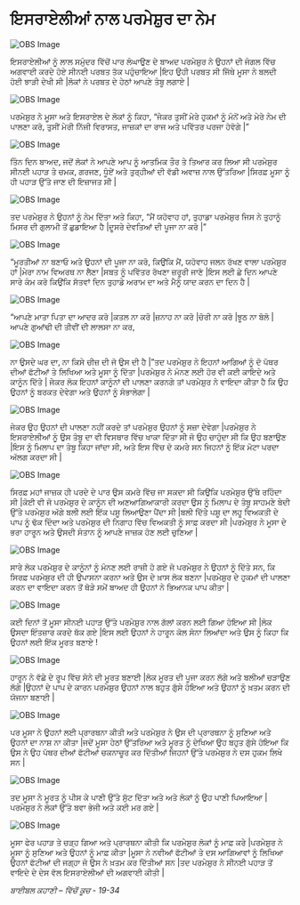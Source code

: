 # ਇਸਰਾਏਲੀਆਂ ਨਾਲ ਪਰਮੇਸ਼ੁਰ  ਦਾ ਨੇਮ

![OBS Image](https://cdn.door43.org/obs/jpg/360px/obs-en-13-01.jpg)

ਇਸਰਾਏਲੀਆਂ ਨੂੰ ਲਾਲ ਸਮੁੰਦਰ ਵਿੱਚੋਂ  ਪਾਰ ਲੰਘਾਉਣ ਦੇ ਬਾਅਦ ਪਰਮੇਸ਼ੁਰ  ਨੇ ਉਹਨਾਂ ਦੀ ਜੰਗਲ ਵਿੱਚ ਅਗਵਾਈ ਕਰਦੇ ਹੋਏ ਸੀਨਈ ਪਰਬਤ ਤੱਕ ਪਹੁੰਚਾਇਆ  |ਇਹ ਉਹੀ ਪਰਬਤ ਸੀ ਜਿੱਥੇ ਮੂਸਾ ਨੇ ਬਲਦੀ ਹੋਈ ਝਾੜੀ ਦੇਖੀ ਸੀ |ਲੋਕਾਂ ਨੇ ਪਰਬਤ ਦੇ ਹੇਠਾਂ  ਆਪਣੇ ਤੰਬੂ ਲਗਾਏ  |

![OBS Image](https://cdn.door43.org/obs/jpg/360px/obs-en-13-02.jpg)

ਪਰਮੇਸ਼ੁਰ  ਨੇ ਮੂਸਾ ਅਤੇ ਇਸਰਾਏਲ ਦੇ ਲੋਕਾਂ ਨੂੰ ਕਿਹਾ, “ਜੇਕਰ  ਤੁਸੀਂ ਮੇਰੇ ਹੁਕਮਾਂ ਨੂੰ ਮੰਨੋਂ ਅਤੇ ਮੇਰੇ ਨੇਮ ਦੀ ਪਾਲਣਾ ਕਰੋ, ਤੁਸੀਂ ਮੇਰੀ ਨਿੱਜੀ ਵਿਰਾਸਤ, ਜਾਜ਼ਕਾਂ  ਦਾ ਰਾਜ ਅਤੇ ਪਵਿੱਤਰ ਪਰਜਾ ਹੋਵੋਗੇ |”

![OBS Image](https://cdn.door43.org/obs/jpg/360px/obs-en-13-03.jpg)

ਤਿੰਨ ਦਿਨ ਬਾਅਦ, ਜਦੋਂ ਲੋਕਾਂ ਨੇ ਆਪਣੇ ਆਪ ਨੂੰ ਆਤਮਿਕ ਤੌਰ ਤੇ ਤਿਆਰ ਕਰ ਲਿਆ ਸੀ ਪਰਮੇਸ਼ੁਰ ਸੀਨਈ ਪਹਾੜ ਤੇ ਚਮਕ, ਗਰਜਣ, ਧੂੰਏਂ  ਅਤੇ ਤੁਰ੍ਹੀਆਂ ਦੀ ਵੱਡੀ ਅਵਾਜ਼ ਨਾਲ ਉੱਤਰਿਆ |ਸਿਰਫ਼  ਮੂਸਾ ਨੂੰ ਹੀ ਪਹਾੜ ਉੱਤੇ ਜਾਣ ਦੀ ਇਜ਼ਾਜਤ ਸੀ |

![OBS Image](https://cdn.door43.org/obs/jpg/360px/obs-en-13-04.jpg)

ਤਦ  ਪਰਮੇਸ਼ੁਰ  ਨੇ ਉਹਨਾਂ ਨੂੰ ਨੇਮ ਦਿੱਤਾ ਅਤੇ ਕਿਹਾ, “ਮੈਂ ਯਹੋਵਾਹ  ਹਾਂ, ਤੁਹਾਡਾ ਪਰਮੇਸ਼ੁਰ  ਜਿਸ ਨੇ ਤੁਹਾਨੂੰ  ਮਿਸਰ ਦੀ ਗੁਲਾਮੀ ਤੋਂ ਛੁਡਾਇਆ ਹੈ |ਦੂਸਰੇ ਦੇਵਤਿਆਂ ਦੀ ਪੂਜਾ ਨਾ ਕਰੋ |”

![OBS Image](https://cdn.door43.org/obs/jpg/360px/obs-en-13-05.jpg)

“ਮੂਰਤੀਆਂ ਨਾ ਬਣਾਓ ਅਤੇ ਉਹਨਾਂ ਦੀ ਪੂਜਾ ਨਾ ਕਰੋ, ਕਿਉਂਕਿ ਮੈਂ, ਯਹੋਵਾਹ ਜਲਨ ਰੱਖਣ ਵਾਲਾ ਪਰਮੇਸ਼ੁਰ  ਹਾਂ |ਮੇਰਾ ਨਾਮ ਵਿਅਰਥ ਨਾ ਲੈਣਾ |ਸਬਤ ਨੂੰ ਪਵਿੱਤਰ ਰੱਖਣਾ ਜ਼ਰੂਰੀ ਜਾਣੋ |ਇਸ ਲਈ ਛੇ ਦਿਨ ਆਪਣੇ ਸਾਰੇ ਕੰਮ ਕਰੋ ਕਿਉਂਕਿ ਸੱਤਵਾਂ ਦਿਨ ਤੁਹਾਡੇ ਅਰਾਮ ਦਾ ਅਤੇ ਮੈਨੂੰ ਯਾਦ ਕਰਨ ਦਾ ਦਿਨ ਹੈ |

![OBS Image](https://cdn.door43.org/obs/jpg/360px/obs-en-13-06.jpg)

“ਆਪਣੇ ਮਾਤਾ ਪਿਤਾ ਦਾ ਆਦਰ ਕਰੋ |ਕਤਲ ਨਾ ਕਰੋ |ਜ਼ਨਾਹ ਨਾ ਕਰੋ |ਚੋਰੀ ਨਾ ਕਰੋ |ਝੂਠ ਨਾ ਬੋਲੋ |ਆਪਣੇ ਗੁਆਂਢੀ ਦੀ ਤੀਵੀਂ ਦੀ ਲਾਲਸਾ ਨਾ ਕਰ, 

![OBS Image](https://cdn.door43.org/obs/jpg/360px/obs-en-13-07.jpg)

ਨਾ ਉਸਦੇ ਘਰ ਦਾ, ਨਾ ਕਿਸੇ ਚੀਜ਼ ਦੀ ਜੋ ਉਸ ਦੀ ਹੈ |”ਤਦ  ਪਰਮੇਸ਼ੁਰ  ਨੇ ਇਹਨਾਂ ਆਗਿਆਂ ਨੂੰ ਦੋ ਪੱਥਰ ਦੀਆਂ ਫੱਟੀਆਂ ਤੇ ਲਿਖਿਆ ਅਤੇ ਮੂਸਾ ਨੂੰ ਦਿੱਤਾ |ਪਰਮੇਸ਼ੁਰ  ਨੇ ਮੰਨਣ ਲਈ ਹੋਰ ਵੀ ਕਈ ਕਾਇਦੇ ਅਤੇ ਕਾਨੂੰਨ ਦਿੱਤੇ | ਜੇਕਰ  ਲੋਕ ਇਹਨਾਂ ਕਾਨੂੰਨਾਂ ਦੀ ਪਾਲਣਾ ਕਰਨਗੇ ਤਾਂ ਪਰਮੇਸ਼ੁਰ  ਨੇ ਵਾਇਦਾ ਕੀਤਾ ਹੈ ਕਿ ਉਹ ਉਹਨਾਂ ਨੂੰ ਬਰਕਤ ਦੇਵੇਗਾ ਅਤੇ ਉਹਨਾਂ ਨੂੰ ਸੰਭਾਲੇਗਾ |

![OBS Image](https://cdn.door43.org/obs/jpg/360px/obs-en-13-08.jpg)

ਜੇਕਰ  ਉਹ ਉਹਨਾਂ ਦੀ ਪਾਲਣਾ ਨਹੀਂ ਕਰਦੇ ਤਾਂ ਪਰਮੇਸ਼ੁਰ  ਉਹਨਾਂ ਨੂੰ ਸਜ਼ਾ ਦੇਵੇਗਾ |ਪਰਮੇਸ਼ੁਰ  ਨੇ ਇਸਰਾਏਲੀਆਂ ਨੂੰ ਉਸ ਤੰਬੂ ਦਾ ਵੀ ਵਿਸਥਾਰ ਵਿੱਚ ਖਾਕਾ ਦਿੱਤਾ ਸੀ ਜੋ ਉਹ ਚਾਹੁੰਦਾ ਸੀ ਕਿ ਉਹ ਬਣਾਉਣ |ਇਸ ਨੂੰ ਮਿਲਾਪ ਦਾ ਤੰਬੂ ਕਿਹਾ ਜਾਂਦਾ ਸੀ, ਅਤੇ ਇਸ ਵਿੱਚ ਦੋ ਕਮਰੇ ਸਨ ਜਿਹਨਾਂ ਨੂੰ ਇੱਕ  ਮੋਟਾ ਪਰਦਾ ਅੱਲਗ  ਕਰਦਾ ਸੀ |

![OBS Image](https://cdn.door43.org/obs/jpg/360px/obs-en-13-09.jpg)

ਸਿਰਫ਼  ਮਹਾਂ ਜਾਜ਼ਕ  ਹੀ ਪਰਦੇ ਦੇ ਪਾਰ ਉਸ ਕਮਰੇ ਵਿੱਚ ਜਾ ਸਕਦਾ ਸੀ ਕਿਉਂਕਿ ਪਰਮੇਸ਼ੁਰ ਉੱਥੇ ਰਹਿੰਦਾ ਸੀ |ਕੋਈ ਵੀ ਜੋ ਪਰਮੇਸ਼ੁਰ ਦੇ ਕਾਨੂੰਨ ਦੀ ਅਣਆਗਿਆਕਾਰੀ ਕਰਦਾ ਉਸ ਨੂੰ ਮਿਲਾਪ ਦੇ ਤੰਬੂ ਸਾਹਮਣੇ ਬੇਦੀ ਉੱਤੇ ਪਰਮੇਸ਼ੁਰ ਅੱਗੇ ਬਲੀ ਲਈ ਇੱਕ ਪਸ਼ੂ  ਲਿਆਉਣਾ ਪੈਂਦਾ ਸੀ |ਬਲੀ ਦਿੱਤੇ ਪਸ਼ੂ ਦਾ ਲਹੂ ਵਿਅਕਤੀ ਦੇ ਪਾਪ ਨੂੰ ਢੱਕ ਦਿੰਦਾ ਅਤੇ ਪਰਮੇਸ਼ੁਰ ਦੀ ਨਿਗਾਹ ਵਿੱਚ ਵਿਅਕਤੀ ਨੂੰ ਸਾਫ਼ ਕਰਦਾ ਸੀ  |ਪਰਮੇਸ਼ੁਰ  ਨੇ ਮੂਸਾ ਦੇ ਭਰਾ ਹਾਰੂਨ  ਅਤੇ ਉਸਦੀ ਸੰਤਾਨ ਨੂੰ ਆਪਣੇ ਜਾਜ਼ਕ ਹੋਣ ਲਈ ਚੁਣਿਆ |

![OBS Image](https://cdn.door43.org/obs/jpg/360px/obs-en-13-10.jpg)

ਸਾਰੇ ਲੋਕ ਪਰਮੇਸ਼ੁਰ ਦੇ ਕਾਨੂੰਨਾਂ  ਨੂੰ ਮੰਨਣ ਲਈ ਰਾਜ਼ੀ ਹੋ ਗਏ ਜੋ ਪਰਮੇਸ਼ੁਰ  ਨੇ ਉਹਨਾਂ ਨੂੰ ਦਿੱਤੇ ਸਨ, ਕਿ ਸਿਰਫ਼  ਪਰਮੇਸ਼ੁਰ  ਦੀ ਹੀ ਉਪਾਸਨਾ ਕਰਨਾ ਅਤੇ ਉਸ ਦੇ ਖ਼ਾਸ ਲੋਕ ਬਣਨਾ |ਪਰਮੇਸ਼ੁਰ  ਦੇ ਹੁਕਮਾਂ  ਦੀ ਪਾਲਣਾ ਕਰਨ ਦਾ ਵਾਇਦਾ ਕਰਨ ਤੋਂ ਥੋੜੇ ਸਮੇਂ ਬਾਅਦ ਹੀ ਉਹਨਾਂ ਨੇ ਭਿਆਨਕ ਪਾਪ ਕੀਤਾ |

![OBS Image](https://cdn.door43.org/obs/jpg/360px/obs-en-13-11.jpg)

ਕਈ ਦਿਨਾਂ ਤੋਂ ਮੂਸਾ ਸੀਨਈ  ਪਹਾੜ ਉੱਤੇ ਪਰਮੇਸ਼ੁਰ  ਨਾਲ ਗੱਲਾਂ ਕਰਨ ਲਈ ਗਿਆ ਹੋਇਆ ਸੀ |ਲੋਕ ਉਸਦਾ ਇੰਤਜ਼ਾਰ ਕਰਦੇ ਥੱਕ ਗਏ |ਇਸ ਲਈ ਉਹਨਾਂ ਨੇ ਹਾਰੂਨ  ਕੋਲ ਸੋਨਾ ਲਿਆਂਦਾ ਅਤੇ ਉਸ ਨੂੰ ਕਿਹਾ ਕਿ ਉਹਨਾਂ ਲਈ ਇੱਕ  ਮੂਰਤ ਬਣਾਏ !

![OBS Image](https://cdn.door43.org/obs/jpg/360px/obs-en-13-12.jpg)

ਹਾਰੂਨ  ਨੇ ਵੱਛੇ ਦੇ ਰੂਪ ਵਿੱਚ ਸੋਨੇ ਦੀ ਮੂਰਤ ਬਣਾਈ |ਲੋਕ  ਮੂਰਤ ਦੀ ਪੂਜਾ ਕਰਨ ਲੱਗੇ ਅਤੇ ਬਲੀਆਂ ਚੜਾਉਣ ਲੱਗੇ |ਉਹਨਾਂ ਦੇ ਪਾਪ ਦੇ ਕਾਰਨ ਪਰਮੇਸ਼ੁਰ  ਉਹਨਾਂ ਨਾਲ ਬਹੁਤ ਗੁੱਸੇ ਹੋਇਆ ਅਤੇ ਉਹਨਾਂ ਨੂੰ ਖ਼ਤਮ ਕਰਨ ਦੀ ਯੋਜਨਾ ਬਣਾਈ |

![OBS Image](https://cdn.door43.org/obs/jpg/360px/obs-en-13-13.jpg)

ਪਰ ਮੂਸਾ ਨੇ ਉਹਨਾਂ ਲਈ ਪ੍ਰਾਰਥਨਾ ਕੀਤੀ ਅਤੇ ਪਰਮੇਸ਼ੁਰ  ਨੇ ਉਸ ਦੀ ਪ੍ਰਾਰਥਨਾ ਨੂੰ ਸੁਣਿਆ ਅਤੇ ਉਹਨਾਂ ਦਾ ਨਾਸ਼  ਨਾ ਕੀਤਾ |ਜਦੋਂ ਮੂਸਾ ਹੇਠਾਂ ਉੱਤਰਿਆ ਅਤੇ ਮੂਰਤ ਨੂੰ ਦੇਖਿਆ ਉਹ ਬਹੁਤ ਗੁੱਸੇ ਹੋਇਆ ਕਿ ਉਸ ਨੇ ਉਹ ਪੱਥਰ ਦੀਆਂ ਫੱਟੀਆਂ ਚਕਨਾਚੂਰ ਕਰ ਦਿੱਤੀਆਂ ਜਿਹਨਾਂ ਉੱਤੇ ਪਰਮੇਸ਼ੁਰ  ਨੇ ਦਸ ਹੁਕਮ ਲਿਖੇ ਸਨ |

![OBS Image](https://cdn.door43.org/obs/jpg/360px/obs-en-13-14.jpg)

ਤਦ  ਮੂਸਾ ਨੇ ਮੂਰਤ ਨੂੰ ਪੀਸ ਕੇ ਪਾਣੀ ਉੱਤੇ ਸੁੱਟ ਦਿੱਤਾ ਅਤੇ ਅਤੇ ਲੋਕਾਂ ਨੂੰ ਉਹ ਪਾਣੀ ਪਿਆਇਆ |ਪਰਮੇਸ਼ੁਰ  ਨੇ ਲੋਕਾਂ ਉੱਤੇ ਬਵਾ ਭੇਜੀ ਅਤੇ ਕਈ ਮਰ ਗਏ |

![OBS Image](https://cdn.door43.org/obs/jpg/360px/obs-en-13-15.jpg)

ਮੂਸਾ ਫੇਰ ਪਹਾੜ ਤੇ ਚੜ੍ਹ ਗਿਆ ਅਤੇ ਪ੍ਰਾਰਥਨਾ ਕੀਤੀ ਕਿ ਪਰਮੇਸ਼ੁਰ ਲੋਕਾਂ ਨੂੰ ਮਾਫ਼ ਕਰੇ |ਪਰਮੇਸ਼ੁਰ  ਨੇ ਮੂਸਾ ਨੂੰ ਸੁਣਿਆ ਅਤੇ ਉਹਨਾਂ ਨੂੰ ਮਾਫ਼ ਕੀਤਾ |ਮੂਸਾ ਨੇ ਨਵੀਆਂ ਫੱਟੀਆਂ ਤੇ ਦਸ ਆਗਿਆਵਾਂ ਨੂੰ ਲਿਖਿਆ ਉਹਨਾਂ ਫੱਟੀਆਂ ਦੀ ਜਗ੍ਹਾ ਜੋ ਉਸ ਨੇ ਖ਼ਤਮ ਕਰ ਦਿੱਤੀਆਂ ਸਨ |ਤਦ ਪਰਮੇਸ਼ੁਰ  ਨੇ ਸੀਨਈ ਪਹਾੜ ਤੋਂ ਵਾਇਦੇ ਦੇ ਦੇਸ ਵੱਲ ਇਸਰਾਏਲੀਆਂ ਦੀ ਅਗਵਾਈ ਕੀਤੀ |

_ਬਾਈਬਲ ਕਹਾਣੀ – ਵਿੱਚੋਂ  ਕੂਚ - 19-34_